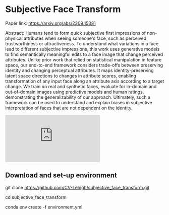 # Subjective Face Transform

Paper link: https://arxiv.org/abs/2309.15381

Abstract: Humans tend to form quick subjective first impressions of non-physical attributes when seeing someone's face, such as perceived trustworthiness or attractiveness. To understand what variations in a face lead to different subjective impressions, this work uses generative models to find semantically meaningful edits to a face image that change perceived attributes. Unlike prior work that relied on statistical manipulation in feature space, our end-to-end framework considers trade-offs between preserving identity and changing perceptual attributes. It maps identity-preserving latent space directions to changes in attribute scores, enabling transformation of any input face along an attribute axis according to a target change. We train on real and synthetic faces, evaluate for in-domain and out-of-domain images using predictive models and human ratings, demonstrating the generalizability of our approach. Ultimately, such a framework can be used to understand and explain biases in subjective interpretation of faces that are not dependent on the identity.

![teaser_face_transform.drawio.pdf](https://github.com/CV-Lehigh/subjective_face_transform/files/12838944/teaser_face_transform.drawio.pdf)

## Download and set-up environment

git clone https://github.com/CV-Lehigh/subjective_face_transform.git

cd subjective_face_transform

conda env create -f environment.yml
